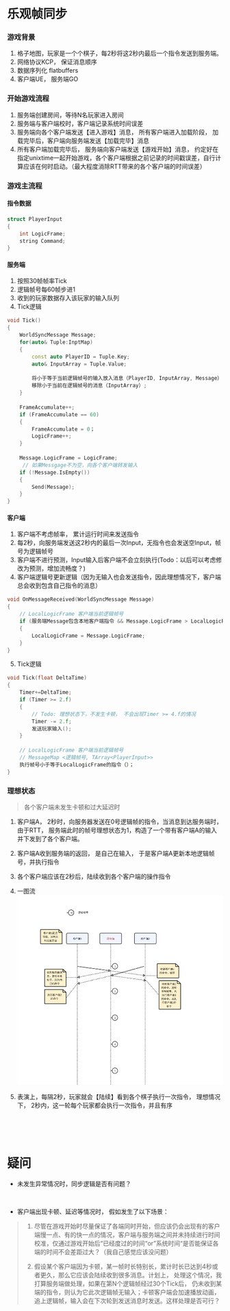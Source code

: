 # 乐观帧同步

### 游戏背景

1. 格子地图，玩家是一个个棋子，每2秒将这2秒内最后一个指令发送到服务端。
2. 网络协议KCP， 保证消息顺序
3. 数据序列化 flatbuffers
4. 客户端UE， 服务端GO

### 开始游戏流程

1. 服务端创建房间，等待N名玩家进入房间
2. 服务端与客户端校时，客户端记录系统时间误差
3. 服务端向各个客户端发送【进入游戏】消息， 所有客户端进入加载阶段， 加载完毕后，客户端向服务端发送【加载完毕】消息
4. 所有客户端加载完毕后， 服务端向客户端发送【游戏开始】消息， 约定好在指定unixtime一起开始游戏，各个客户端根据之前记录的时间戳误差，自行计算应该在何时启动。（最大程度消除RTT带来的各个客户端的时间误差）

### 游戏主流程

#### 指令数据

```cpp
struct PlayerInput 
{
    int LogicFrame;
    string Command;
}
```

#### 服务端

1. 按照30帧帧率Tick
2. 逻辑帧号每60帧步进1
3. 收到的玩家数据存入该玩家的输入队列
4. Tick逻辑

```cpp
void Tick()
{
    WorldSyncMessage Message;
    for(auto& Tuple:InptMap)
    {
        const auto PlayerID = Tuple.Key;
        auto& InputArray = Tuple.Value;

        将小于等于当前逻辑帧号的输入放入消息（PlayerID, InputArray, Message）;
        移除小于当前在逻辑帧号的消息（InputArray）;
    }

    FrameAccumulate++;
    if (FrameAccumulate == 60)
    {
        FrameAccumulate = 0；
        LogicFrame++;
    }
  
    Message.LogicFrame = LogicFrame;
     // 如果Messgage不为空，向各个客户端转发输入
    if (!Message.IsEmpty())
    {
        Send(Message);
    }
}
```

#### 客户端

1. 客户端不考虑帧率， 累计运行时间来发送指令
2. 每2秒，向服务端发送这2秒内的最后一次Input，无指令也会发送空Input，帧号为逻辑帧号
3. 客户端不进行预测，Input输入后客户端不会立刻执行(Todo：以后可以考虑修改为预测，增加流畅度？)
4. 客户端逻辑号更新逻辑（因为无输入也会发送指令，因此理想情况下，客户端总会收到包含自己指令的消息）

```cpp
void OnMessageReceived(WorldSyncMessage Message)
{
    // LocalLogicFrame 客户端当前逻辑帧号
    if (服务端Message包含本地客户端指令 && Message.LogicFrame > LocalLogicFrame) 
    {
        LocalLogicFrame = Message.LogicFrame;
    }
}
```

5. Tick逻辑

```cpp
void Tick(float DeltaTime)
{
    Timer+=DeltaTime;
    if (Timer >= 2.f)
    {
        // Todo: 理想状态下，不发生卡顿， 不会出现Timer >= 4.f的情况
        Timer -= 2.f;
        发送玩家输入();
    }

    // LocalLogicFrame 客户端当前逻辑帧号
    // MessageMap <逻辑帧号, TArray<PlayerInput>>
    执行帧号小于等于LocalLogicFrame的指令（）；
}
```

### 理想状态

> 各个客户端未发生卡顿和过大延迟时

1. 客户端A， 2秒时，向服务器发送在0号逻辑帧的指令，当消息到达服务端时，由于RTT， 服务端此时的帧号理想状态为1，构造了一个带有客户端A的输入并下发到了各个客户端。
2. 客户端A收到服务端的返回， 是自己在输入， 于是客户端A更新本地逻辑帧号，并执行指令
3. 各个客户端应该在2秒后，陆续收到各个客户端的操作指令
4. 一图流
![alt text](20250211-143727.jpg)


5. 表演上，每隔2秒，玩家就会【陆续】看到各个棋子执行一次指令， 理想情况下， 2秒内，这一轮每个玩家都会执行一次指令，并且有序

</br>
</br>
</br>

# 疑问

+ 未发生异常情况时，同步逻辑是否有问题？

</br>

+ 客户端出现卡顿、延迟等情况时， 假如发生了以下场景：
> 1.  尽管在游戏开始时尽量保证了各端同时开始，但应该仍会出现有的客户端慢一点、有的快一点的情况，客户端与服务端之间并未持续进行时间校准，仅通过游戏开始后“已经度过的时间“or”系统时间“是否能保证各端的时间不会差距过大？（我自己感觉应该没问题）
> 
> 2. 假设某个客户端因为卡顿，某一帧时长特别长，累计时长已达到4秒或者更久，那么它应该会陆续收到很多消息。计划上， 处理这个情况，我打算服务端做处理，如果在第N个逻辑帧经过30个Tick后， 仍未收到某端的指令，则认为它此次逻辑帧无输入；卡顿客户端会加速播放动画，追上逻辑帧，输入会在下次轮到发送消息时发送。这样处理是否可行？

 